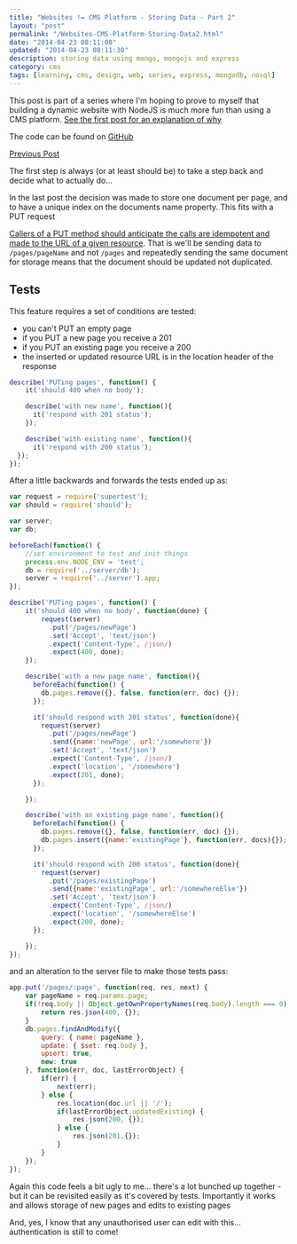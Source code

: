 ```yaml
--- 
title: "Websites != CMS Platform - Storing Data - Part 2" 
layout: "post" 
permalink: "/Websites-CMS-Platform-Storing-Data2.html" 
date: "2014-04-23 08:11:00"
updated: "2014-04-23 08:11:30" 
description: storing data using mongo, mongojs and express
category: cms
tags: [learning, cms, design, web, series, express, mongodb, nosql]
---
```


This post is part of a series where I'm hoping to prove to myself that building a dynamic website with NodeJS is much more fun than using a CMS platform. [See the first post for an explanation of why](/2014/02/websites-cms.html)

The code can be found on [GitHub](https://github.com/pauldambra/omniclopse)

[Previous Post](/Websites-CMS-Platform-Storing-Data.html)

The first step is always (or at least should be) to take a step back and decide what to actually do...

<!--more-->

In the last post the decision was made to store one document per page, and to have a unique index on the documents name property. This fits with a PUT request

[Callers of a PUT method should anticipate the calls are idempotent and made to the URL of a given resource](http://stackoverflow.com/a/630475/222163). That is we'll be sending data to `/pages/pageName` and not `/pages` and repeatedly sending the same document for storage means that the document should be updated not duplicated.

Tests
-----
This feature requires a set of conditions are tested:
<ul>
	<li>you can't PUT an empty page</li>
	<li>if you PUT a new page you receive a 201</li>
	<li>if you PUT an existing page you receive a 200</li>
	<li>the inserted or updated resource URL is in the location header of the response</li>
</ul>

```js 
describe('PUTing pages', function() {
    it('should 400 when no body');

    describe('with new name', function(){
      it('respond with 201 status');
    });

    describe('with existing name', function(){
      it('respond with 200 status');
  });
});
```

After a little backwards and forwards the tests ended up as:

```js 
var request = require('supertest');
var should = require('should');

var server;
var db;

beforeEach(function() {
    //set environment to test and init things
    process.env.NODE_ENV = 'test'; 
    db = require('../server/db');
    server = require('../server').app;
});

describe('PUTing pages', function() {
    it('should 400 when no body', function(done) {
        request(server)
          .put('/pages/newPage')
          .set('Accept', 'text/json')
          .expect('Content-Type', /json/)
          .expect(400, done);
    });

    describe('with a new page name', function(){
      beforeEach(function() {
        db.pages.remove({}, false, function(err, doc) {});
      });

      it('should respond with 201 status', function(done){
        request(server)
          .put('/pages/newPage')
          .send({name:'newPage', url:'/somewhere'})
          .set('Accept', 'text/json')
          .expect('Content-Type', /json/)
          .expect('location', '/somewhere')
          .expect(201, done);
      });

    });

    describe('with an existing page name', function(){
      beforeEach(function() {
        db.pages.remove({}, false, function(err, doc) {});
        db.pages.insert({name:'existingPage'}, function(err, docs){});
      });

      it('should respond with 200 status', function(done){
        request(server)
          .put('/pages/existingPage')
          .send({name:'existingPage', url:'/somewhereElse'})
          .set('Accept', 'text/json')
          .expect('Content-Type', /json/)
          .expect('location', '/somewhereElse')
          .expect(200, done);
      });

    });
});
```

and an alteration to the server file to make those tests pass:

```js 
app.put('/pages/:page', function(req, res, next) {
    var pageName = req.params.page;
    if(!req.body || Object.getOwnPropertyNames(req.body).length === 0) {
        return res.json(400, {});
    }
    db.pages.findAndModify({
        query: { name: pageName },
        update: { $set: req.body },
        upsert: true,
        new: true
    }, function(err, doc, lastErrorObject) {
        if(err) {
            next(err);
        } else {
            res.location(doc.url || '/');
            if(lastErrorObject.updatedExisting) {
                res.json(200, {}); 
            } else {
                res.json(201,{}); 
            }
        }
    });
});
```

Again this code feels a bit ugly to me... there's a lot bunched up together - but it can be revisited easily as it's covered by tests. Importantly it works and allows storage of new pages and edits to existing pages

And, yes, I know that any unauthorised user can edit with this... authentication is still to come!
